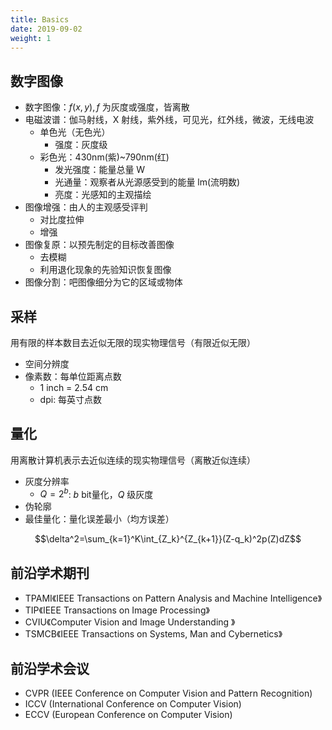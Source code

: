 ```yaml
---
title: Basics
date: 2019-09-02
weight: 1
---
```


## 数字图像

* 数字图像：$f(x,y),f$ 为灰度或强度，皆离散
* 电磁波谱：伽马射线，X 射线，紫外线，可见光，红外线，微波，无线电波
    * 单色光（无色光）
        * 强度：灰度级
    * 彩色光：430nm(紫)~790nm(红)
        * 发光强度：能量总量 W
        * 光通量：观察者从光源感受到的能量 lm(流明数)
        * 亮度：光感知的主观描绘
* 图像增强：由人的主观感受评判
  * 对比度拉伸
  * 增强
* 图像复原：以预先制定的目标改善图像
  * 去模糊
  * 利用退化现象的先验知识恢复图像
* 图像分割：吧图像细分为它的区域或物体

## 采样

用有限的样本数目去近似无限的现实物理信号（有限近似无限）

* 空间分辨度
* 像素数：每单位距离点数
  * 1 inch = 2.54 cm
  * dpi: 每英寸点数

## 量化

用离散计算机表示去近似连续的现实物理信号（离散近似连续）

* 灰度分辨率
  * $Q=2^b$: $b$ bit量化，$Q$ 级灰度
* 伪轮廓
* 最佳量化：量化误差最小（均方误差）

$$\delta^2=\sum_{k=1}^K\int_{Z_k}^{Z_{k+1}}(Z-q_k)^2p(Z)dZ$$

## 前沿学术期刊

* TPAMI《IEEE Transactions on Pattern Analysis and Machine Intelligence》
* TIP《IEEE Transactions on Image Processing》
* CVIU《Computer Vision and Image Understanding
》
* TSMCB《IEEE Transactions on Systems, Man and
Cybernetics》

## 前沿学术会议

* CVPR (IEEE Conference on Computer Vision and Pattern Recognition)
* ICCV (International Conference on Computer Vision)
* ECCV (European Conference on Computer Vision)